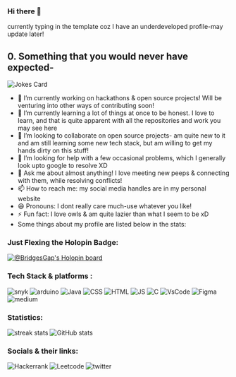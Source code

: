 ### Hi there 👋
currently typing in the template coz I have an underdeveloped profile-may update later!

## 0. Something that you would never have expected-
![Jokes Card](https://readme-jokes.vercel.app/api)

- 🔭 I’m currently working on hackathons & open source projects! Will be venturing into other ways of contributing soon!
- 🌱 I’m currently learning a lot of things at once to be honest. I love to learn, and that is quite apparent with all the repositories and work you may see here
- 👯 I’m looking to collaborate on open source projects- am quite new to it and am still learning some new tech stack, but am willing to get my hands dirty on this stuff!
- 🤔 I’m looking for help with a few occasional problems, which I generally look upto google to resolve XD
- 💬 Ask me about almost anything! I love meeting new peeps & connecting with them, while resolving conflicts!
- 📫 How to reach me: my social media handles are in my personal website
- 😄 Pronouns: I dont really care much-use whatever you like!
- ⚡ Fun fact: I love owls & am quite lazier than what I seem to be xD
- Some things about my profile are listed below in the stats:

### Just Flexing the Holopin Badge:
[![@BridgesGap's Holopin board](https://holopin.io/api/user/board?user=BridgesGap)](https://holopin.io/@BridgesGap)

### Tech Stack & platforms :
![snyk](https://img.shields.io/badge/Snyk-4C4A73?style=for-the-badge&logo=snyk&logoColor=white)
![arduino](https://img.shields.io/badge/Arduino-00979D?style=for-the-badge&logo=Arduino&logoColor=white)
![Java](https://img.shields.io/badge/OpenJDK-ED8B00?style=for-the-badge&logo=openjdk&logoColor=white)
![CSS](https://img.shields.io/badge/CSS3-1572B6?style=for-the-badge&logo=css3&logoColor=white)
![HTML](https://img.shields.io/badge/HTML5-E34F26?style=for-the-badge&logo=html5&logoColor=white)
![JS](https://img.shields.io/badge/JavaScript-323330?style=for-the-badge&logo=javascript&logoColor=F7DF1E)
![C](https://img.shields.io/badge/C-00599C?style=for-the-badge&logo=c&logoColor=white)
![VsCode](https://img.shields.io/badge/VSCode-0078D4?style=for-the-badge&logo=visual%20studio%20code&logoColor=white)
![Figma](https://img.shields.io/badge/Figma-F24E1E?style=for-the-badge&logo=figma&logoColor=white)
![medium](https://img.shields.io/badge/Medium-12100E?style=for-the-badge&logo=medium&logoColor=white)

### Statistics:
![streak stats](https://github-readme-streak-stats.herokuapp.com/?user=TithiB-del)
![GitHub stats](https://github-readme-stats.vercel.app/api?username=TithiB-del&show_icons=true&theme=merko)

### Socials & their links:
![Hackerrank](https://img.shields.io/badge/-Hackerrank-2EC866?style=for-the-badge&logo=HackerRank&logoColor=white)
![Leetcode](https://img.shields.io/badge/-LeetCode-FFA116?style=for-the-badge&logo=LeetCode&logoColor=black)
![twitter](https://img.shields.io/badge/Twitter-1DA1F2?style=for-the-badge&logo=twitter&logoColor=white)

